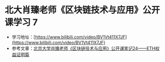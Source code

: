 # 北大肖臻老师《区块链技术与应用》公开课学习 7
* 学习地址：[https://www.bilibili.com/video/BV1Vt411X7JF](https://www.bilibili.com/video/BV1Vt411X7JF)
* 参考文章：[北京大学肖臻老师《区块链技术与应用》公开课笔记24——ETH权益证明篇](https://blog.nowcoder.net/n/a509ac93c75242438e71cb47fe59229c)

